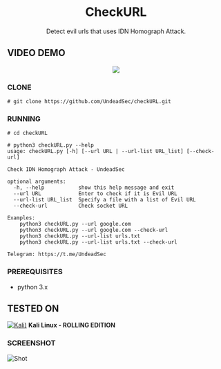 <h1 align="center">CheckURL</h1>
<p align="center">
  Detect evil urls that uses IDN Homograph Attack.
</p>

## VIDEO DEMO
<p align="center">
<a href="https://youtu.be/joQxGtuyfZU">
  <img src="https://raw.githubusercontent.com/UndeadSec/checkURL/master/video.png" />
</a></p>

### CLONE
```
# git clone https://github.com/UndeadSec/checkURL.git
```

### RUNNING
```
# cd checkURL
```

```
# python3 checkURL.py --help
usage: checkURL.py [-h] [--url URL | --url-list URL_list] [--check-url]

Check IDN Homograph Attack - UndeadSec

optional arguments:
  -h, --help           show this help message and exit
  --url URL            Enter to check if it is Evil URL
  --url-list URL_list  Specify a file with a list of Evil URL
  --check-url          Check socket URL

Examples:
    python3 checkURL.py --url google.com
    python3 checkURL.py --url google.com --check-url
    python3 checkURL.py --url-list urls.txt
    python3 checkURL.py --url-list urls.txt --check-url

Telegram: https://t.me/UndeadSec
```
### PREREQUISITES

* python 3.x 

## TESTED ON
[![Kali)](https://www.google.com/s2/favicons?domain=https://www.kali.org/)](https://www.kali.org) **Kali Linux - ROLLING EDITION**

### SCREENSHOT
![Shot](https://github.com/UndeadSec/checkURL/blob/master/screenshot.png)
